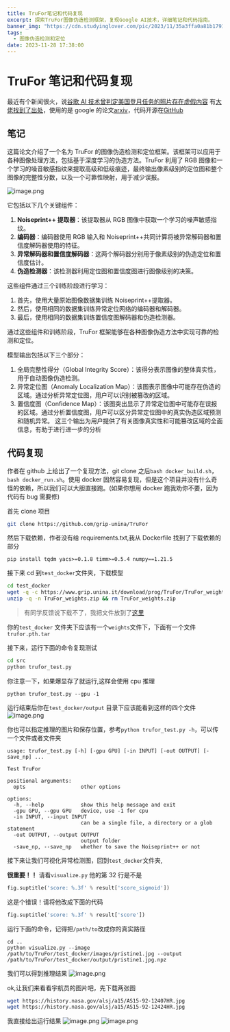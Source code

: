 ```yaml
---
title: TruFor笔记和代码复现
excerpt: 探索TruFor图像伪造检测框架，复现Google AI技术，详细笔记和代码指南。
banner_img: "https://cdn.studyinglover.com/pic/2023/11/35a3ffa0a81b1791e692c591a92b9256.png"
tags:
  - 图像伪造检测和定位
date: 2023-11-28 17:38:00
---
```


# TruFor 笔记和代码复现

最近有个新闻很火，说[谷歌 AI 技术曾判定美国登月任务的照片存在虚假内容](https://www.zhihu.com/question/631987370) 有[大佬找到了出处](https://www.zhihu.com/question/631868923/answer/3304947739)，使用的是 google 的论文[arxiv](https://doi.org/10.48550/arXiv.2212.10957)，代码开源在[GitHub](https://github.com/grip-unina/TruFor)

## 笔记

这篇论文介绍了一个名为 TruFor 的图像伪造检测和定位框架。该框架可以应用于各种图像处理方法，包括基于深度学习的伪造方法。TruFor 利用了 RGB 图像和一个学习的噪音敏感指纹来提取高级和低级痕迹，最终输出像素级别的定位图和整个图像的完整性分数，以及一个可靠性映射，用于减少误报。

![image.png](https://cdn.studyinglover.com/pic/2023/11/35a3ffa0a81b1791e692c591a92b9256.png)

它包括以下几个关键组件：

1. **Noiseprint++ 提取器**：该提取器从 RGB 图像中获取一个学习的噪声敏感指纹。
2. **编码器**：编码器使用 RGB 输入和 Noiseprint++共同计算将被异常解码器和置信度解码器使用的特征。
3. **异常解码器和置信度解码器**：这两个解码器分别用于像素级别的伪造定位和置信度估计。
4. **伪造检测器**：该检测器利用定位图和置信度图进行图像级别的决策。

这些组件通过三个训练阶段进行学习：

1. 首先，使用大量原始图像数据集训练 Noiseprint++提取器。
2. 然后，使用相同的数据集训练异常定位网络的编码器和解码器。
3. 最后，使用相同的数据集训练置信度图解码器和伪造检测器。

通过这些组件和训练阶段，TruFor 框架能够在各种图像伪造方法中实现可靠的检测和定位。

模型输出包括以下三个部分：

1. 全局完整性得分（Global Integrity Score）：该得分表示图像的整体真实性，用于自动图像伪造检测。
2. 异常定位图（Anomaly Localization Map）：该图表示图像中可能存在伪造的区域。通过分析异常定位图，用户可以识别被篡改的区域。
3. 置信度图（Confidence Map）：该图突出显示了异常定位图中可能存在误报的区域。通过分析置信度图，用户可以区分异常定位图中的真实伪造区域预测和随机异常。
   这三个输出为用户提供了有关图像真实性和可能篡改区域的全面信息，有助于进行进一步的分析

## 代码复现

作者在 github 上给出了一个复现方法，git clone 之后`bash docker_build.sh`，`bash docker_run.sh`。使用 docker 固然容易复现，但是这个项目并没有什么奇怪的依赖，所以我们可以大胆直接跑。(如果你想用 docker 跑我劝你不要，因为代码有 bug 需要修)

首先 clone 项目

```bash
git clone https://github.com/grip-unina/TruFor
```

然后下载依赖，作者没有给 requirements.txt,我从 Dockerfile 找到了下载依赖的部分

```
pip install tqdm yacs>=0.1.8 timm>=0.5.4 numpy==1.21.5
```

接下来 cd 到`test_docker`文件夹，下载模型

```bash
cd test_docker
wget -q -c https://www.grip.unina.it/download/prog/TruFor/TruFor_weights.zip
unzip -q -n TruFor_weights.zip && rm TruFor_weights.zip
```

> 有同学反馈说下载不了，我把文件放到了[这里](https://cdn.studyinglover.com/pic/2024/04/7bee48f3476c75616c3c5721ab256ff8.zip)

你的`test_docker` 文件夹下应该有一个`weights`文件下，下面有一个文件`trufor.pth.tar`

接下来，运行下面的命令复现测试

```bash
cd src
python trufor_test.py
```

你注意一下，如果爆显存了就运行,这样会使用 cpu 推理

```
python trufor_test.py --gpu -1
```

运行结束后你在`test_docker/output` 目录下应该能看到这样的四个文件![image.png](https://cdn.studyinglover.com/pic/2023/11/2d1d99ebe3d6b02a819ebea0c6a99108.png)

你也可以指定推理的图片和保存位置，参考`python trufor_test.py -h`，可以传一个文件或者文件夹

```
usage: trufor_test.py [-h] [-gpu GPU] [-in INPUT] [-out OUTPUT] [-save_np] ...

Test TruFor

positional arguments:
  opts                  other options

options:
  -h, --help            show this help message and exit
  -gpu GPU, --gpu GPU   device, use -1 for cpu
  -in INPUT, --input INPUT
                        can be a single file, a directory or a glob statement
  -out OUTPUT, --output OUTPUT
                        output folder
  -save_np, --save_np   whether to save the Noiseprint++ or not
```

接下来让我们可视化异常检测图，回到`test_docker`文件夹,

**很重要！！** 请看`visualize.py` 他的第 32 行是不是

```python
fig.suptitle('score: %.3f' % result['score_sigmoid'])
```

这是个错误！请将他改成下面的代码

```python
fig.suptitle('score: %.3f' % result['score'])
```

运行下面的命令，记得把`/path/to`改成你的真实路径

```
cd ..
python visualize.py --image /path/to/TruFor/test_docker/images/pristine1.jpg --output /path/to/TruFor/test_docker/output/pristine1.jpg.npz
```

我们可以得到推理结果
![image.png](https://cdn.studyinglover.com/pic/2023/11/14badab7dc04320b5cd8888aa7c85ef4.png)

ok,让我们来看看宇航员的图片吧，先下载两张图

```bash
wget https://history.nasa.gov/alsj/a15/AS15-92-12407HR.jpg
wget https://history.nasa.gov/alsj/a15/AS15-92-12424HR.jpg
```

我直接给出运行结果
![image.png](https://cdn.studyinglover.com/pic/2023/11/b6e81c8ccb74234afe93cb6d6386d595.png)
![image.png](https://cdn.studyinglover.com/pic/2023/11/df66071be970b7b2d832dbd493f2a618.png)
